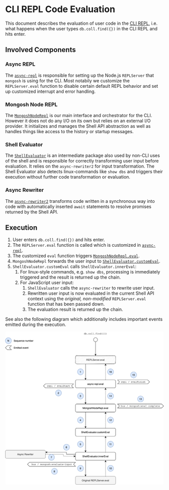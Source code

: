 # CLI REPL Code Evaluation

This document describes the evaluation of user code in the [CLI REPL](../packages/cli-repl),
i.e. what happens when the user types `db.coll.find({})` in the CLI REPL and hits enter.

## Involved Components

### Async REPL
The [`async-repl`](../packages/cli-repl/src/async-repl.ts) is responsible for setting up the Node.js
`REPLServer` that `mongosh` is using for the CLI. Most notabily we customize the `REPLServer.eval` function
to disable certain default REPL behavior and set up customized interrupt and error handling.

### Mongosh Node REPL
The [`MongoshNodeRepl`](../packages/cli-repl/src/mongosh-repl.ts) is our main interface and orchestrator for the CLI. However it does not do any I/O
on its own but relies on an external I/O provider. It initializes and manages the Shell API abstraction
as well as handles things like access to the history or startup messages.

### Shell Evaluator
The [`ShellEvaluator`](../packages/shell-evaluator) is an intermediate package also used by non-CLI uses of the shell and is responsible
for correctly transforming user input before evaluation. It relies on the `async-rewriter2` for input
transformation.
The Shell Evaluator also detects linux-commands like `show dbs` and triggers their execution without further code transformation or evaluation.

### Async Rewriter
The [`async-rewriter2`](../packages/async-rewriter2) transforms code written in a synchronous way into
code with automatically inserted `await` statements to resolve promises returned by the Shell API.

## Execution

1. User enters `db.coll.find({})` and hits enter.
2. The `REPLServer.eval` function is called which is customized in [`async-repl`](../packages/cli-repl/src/async-repl.ts).
3. The customized `eval` function triggers [`MongoshNodeRepl.eval`](../packages/cli-repl/src/mongosh-repl.ts).
4. `MongoshNodeRepl` forwards the user input to [`ShellEvaluator.customEval`](../packages/shell-evaluator/src/shell-evaluator.ts).
5. `ShellEvaluator.customEval` calls `ShellEvaluator.innerEval`:
   1. For linux-style commands, e.g. `show dbs`, processing is immediately triggered and the result is returned up the chain.
   2. For JavaScript user input:
      1. `ShellEvaluator` calls the `async-rewriter` to rewrite user input.
      2. Rewritten user input is now evaluated in the current Shell API context using the _original, non-modified_ `REPLServer.eval`
	 function that has been passed down.
      3. The evaluation result is returned up the chain.

See also the following diagram which additionally includes important events emitted during the execution.

![](cli-code-evaluation.png)

